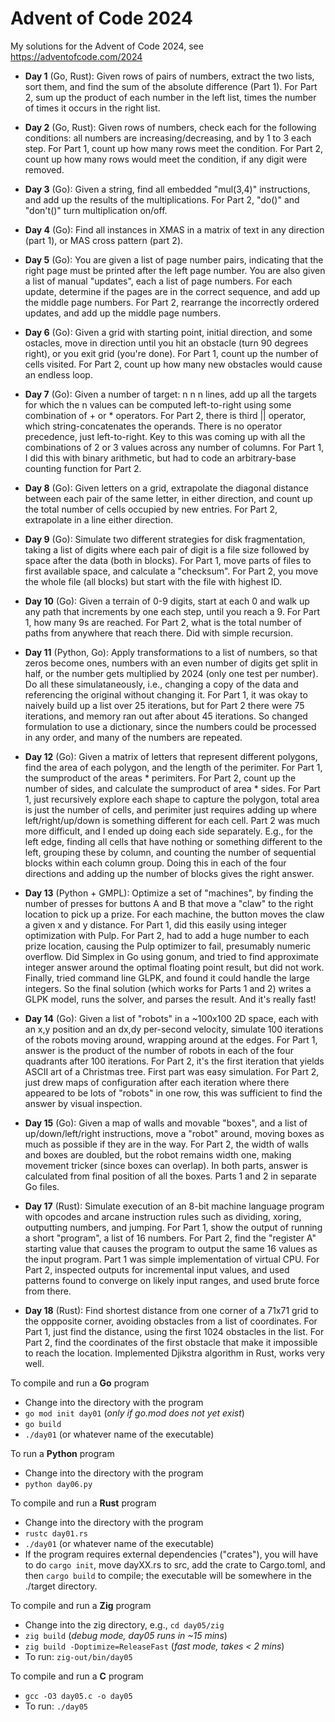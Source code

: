 # Advent of Code 2024

My solutions for the Advent of Code 2024, 
see https://adventofcode.com/2024

* **Day 1** (Go, Rust): Given rows of pairs of numbers, extract the two 
  lists, sort them, and find the sum of the absolute difference 
  (Part 1). For Part 2, sum up the product of each number in the 
  left list, times the number of times it occurs in the right list.

* **Day 2** (Go, Rust): Given rows of numbers, check each for the following 
  conditions: all numbers are increasing/decreasing, and by 1 to 3 
  each step. For Part 1, count up how many rows meet the condition. 
  For Part 2, count up how many rows would meet the condition, if any 
  digit were removed.

* **Day 3** (Go): Given a string, find all embedded "mul(3,4)" 
  instructions, and add up the results of the multiplications. 
  For Part 2, "do()" and "don't()" turn multiplication on/off.

* **Day 4** (Go): Find all instances in XMAS in a matrix of text 
  in any direction (part 1), or MAS cross pattern (part 2).

* **Day 5** (Go): You are given a list of page number pairs, indicating 
  that the right page must be printed after the left page number. You are 
  also given a list of manual "updates", each a list of page numbers. For 
  each update, determine if the pages are in the correct sequence, and add up
  the middle page numbers.  For Part 2, rearrange the  incorrectly ordered
  updates, and add up the middle page numbers.

* **Day 6** (Go): Given a grid with starting point, initial direction, 
  and some ostacles, move in direction until you hit an obstacle (turn 90
  degrees right), or you exit grid (you're done). For Part 1,
  count up the number of cells visited. For Part 2, count up how
  many new obstacles would cause an endless loop.

* **Day 7** (Go): Given a number of target: n n n lines, add up all the 
  targets for which the n values can be computed left-to-right using some
  combination of + or * operators. For Part 2, there is third || operator,
  which string-concatenates the operands. There is no operator precedence, just
  left-to-right. Key to this was coming up with all the combinations of 2 or 3
  values across any number of columns. For Part 1, I did this with binary
  arithmetic, but had to code an arbitrary-base counting function for Part 2.

* **Day 8** (Go): Given letters on a grid, extrapolate the diagonal distance 
  between each pair of the same letter, in either direction, and count up
  the total number of cells occupied by new entries. For Part 2, extrapolate
  in a line either direction.

* **Day 9** (Go): Simulate two different strategies for disk fragmentation, 
  taking a list of digits where each pair of digit is a file size followed 
  by space after the data (both in blocks). For Part 1, move parts of files 
  to first available space, and calculate a "checksum".  For Part 2, you move 
  the whole file (all blocks) but start with the file with highest ID.

* **Day 10** (Go): Given a terrain of 0-9 digits, start at each 0 and walk 
  up any path that increments by one each step, until you reach a 9. For Part
  1, how many 9s are reached. For Part 2, what is the total number of paths
  from anywhere that reach there. Did with simple recursion.

* **Day 11** (Python, Go): Apply transformations to a list of numbers, 
  so that zeros become ones, numbers with an even number of digits get split in
  half, or the number gets multiplied by 2024 (only one test per number). Do
  all these simulataneously, i.e., changing a copy of the data and referencing
  the original without changing it. For Part 1, it was okay to naively build up
  a list over 25 iterations, but for Part 2 there were 75 iterations, and
  memory ran out after about 45 iterations. So changed formulation to use a
  dictionary, since the numbers could be processed in any order, and many of
  the numbers are repeated.

* **Day 12** (Go): Given a matrix of letters that represent different polygons, 
  find the area of each polygon, and the length of the perimiter. For Part 1,
  the sumproduct of the areas * perimiters.  For Part 2, count up the number of
  sides, and calculate the sumproduct of area * sides.  For Part 1, just
  recursively explore each shape to capture the polygon, total area is just the
  number of cells, and perimiter just requires adding up where
  left/right/up/down is something different for each cell. Part 2 was much more
  difficult, and I ended up doing each side separately. E.g., for the left
  edge, finding all cells that have nothing or something different to the left,
  grouping these by column, and counting the number of sequential blocks within
  each column group. Doing this in each of the four directions and adding up
  the number of blocks gives the right answer.

* **Day 13** (Python + GMPL): Optimize a set of "machines", by finding the number
  of presses for buttons A and B that move a "claw" to the right location to pick
  up a prize. For each machine, the button moves the claw a given x and y
  distance. For Part 1, did this easily using integer optimization with Pulp.
  For Part 2, had to add a huge number to each prize location, causing the Pulp
  optimizer to fail, presumably numeric overflow. Did Simplex in Go using
  gonum, and tried to find approximate integer answer around the optimal
  floating point result, but did not work.  Finally, tried command line GLPK,
  and found it could handle the large integers. So the final solution (which
  works for Parts 1 and 2) writes a GLPK model, runs the solver, and parses the
  result. And it's really fast!

* **Day 14** (Go): Given a list of "robots" in a ~100x100 2D space, each with an 
  x,y position and an dx,dy per-second velocity, simulate 100 iterations of the
  robots moving around, wrapping around at the edges. For Part 1, answer is the
  product of the number of robots in each of the four quadrants after 100
  iterations. For Part 2, it's the first iteration that yields ASCII art of a
  Christmas tree. First part was easy simulation. For Part 2, just drew maps of
  configuration after each iteration where there appeared to be lots of
  "robots" in one row, this was sufficient to find the answer by visual
  inspection.

* **Day 15** (Go): Given a map of walls and movable "boxes",  and a list of 
  up/down/left/right instructions, move a "robot" around, moving boxes as much
  as possible if they are in the way. For Part 2, the width of walls and boxes
  are doubled, but the robot remains width one, making movement tricker (since
  boxes can overlap). In both parts, answer is calculated from final position 
  of all the boxes. Parts 1 and 2 in separate Go files.

* **Day 17** (Rust): Simulate execution of an 8-bit machine language program with 
  opcodes and arcane instruction rules such as dividing, xoring, outputting
  numbers, and jumping. For Part 1, show the output of running a short
  "program", a list of 16 numbers. For Part 2, find the "register A" starting
  value that causes the program to output the same 16 values as the input
  program. Part 1 was simple implementation of virtual CPU. For Part 2,
  inspected outputs for incremental input values, and used patterns found to
  converge on likely input ranges, and used brute force from there.

* **Day 18** (Rust): Find shortest distance from one corner of a 71x71 grid to 
  the oppposite corner, avoiding obstacles from a list of coordinates. For Part
  1, just find the distance, using the first 1024 obstacles in the list. For
  Part 2, find the coordinates of the first obstacle that make it impossible to
  reach the location. Implemented Djikstra algorithm in Rust, works very well.

To compile and run a **Go** program
* Change into the directory with the program
* `go mod init day01`  (*only if go.mod does not yet exist*)
* `go build`
* `./day01`  (or whatever name of the executable)

To run a **Python** program
* Change into the directory with the program
* `python day06.py`

To compile and run a **Rust** program
* Change into the directory with the program
* `rustc day01.rs`
* `./day01`  (or whatever name of the executable)
* If the program requires external dependencies ("crates"), you will 
  have to do `cargo init`, move dayXX.rs to src, add the crate to
  Cargo.toml, and then `cargo build` to compile; the executable will
  be somewhere in the ./target directory.

To compile and run a **Zig** program
* Change into the zig directory, e.g., `cd day05/zig`
* `zig build` (*debug mode, day05 runs in ~15 mins*)
* `zig build -Doptimize=ReleaseFast` (*fast mode, takes < 2 mins*)
* To run: `zig-out/bin/day05`

To compile and run a **C** program
* `gcc -O3 day05.c -o day05`
* To run: `./day05`

